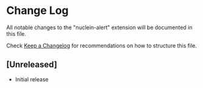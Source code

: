 # Change Log

All notable changes to the "nuclein-alert" extension will be documented in this file.

Check [Keep a Changelog](http://keepachangelog.com/) for recommendations on how to structure this file.

## [Unreleased]

- Initial release